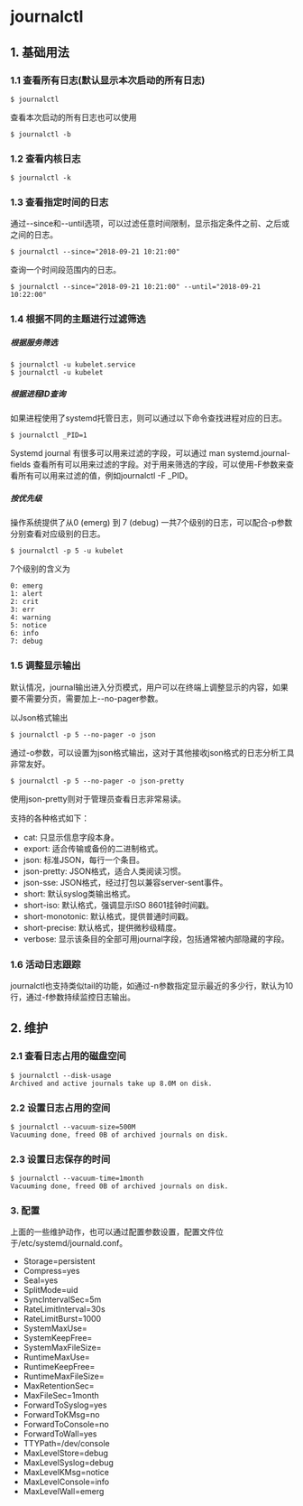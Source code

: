 # journalctl

## 1. 基础用法
### 1.1 查看所有日志(默认显示本次启动的所有日志)

```shell
$ journalctl
```

查看本次启动的所有日志也可以使用

```shell
$ journalctl -b
```

### 1.2 查看内核日志

```shell
$ journalctl -k
```

### 1.3 查看指定时间的日志
通过--since和--until选项，可以过滤任意时间限制，显示指定条件之前、之后或之间的日志。

```shell
$ journalctl --since="2018-09-21 10:21:00"
```

查询一个时间段范围内的日志。

```shell
$ journalctl --since="2018-09-21 10:21:00" --until="2018-09-21 10:22:00"
```

### 1.4 根据不同的主题进行过滤筛选
##### 根据服务筛选

```shell
$ journalctl -u kubelet.service
$ journalctl -u kubelet
```

##### 根据进程ID查询
如果进程使用了systemd托管日志，则可以通过以下命令查找进程对应的日志。

```shell
$ journalctl _PID=1
```

Systemd journal 有很多可以用来过滤的字段，可以通过 man systemd.journal-fields 查看所有可以用来过滤的字段。对于用来筛选的字段，可以使用-F参数来查看所有可以用来过滤的值，例如journalctl -F _PID。

##### 按优先级
操作系统提供了从0 (emerg) 到 7 (debug) 一共7个级别的日志，可以配合-p参数分别查看对应级别的日志。

```shell
$ journalctl -p 5 -u kubelet
```

7个级别的含义为

    0: emerg
    1: alert
    2: crit
    3: err
    4: warning
    5: notice
    6: info
    7: debug
### 1.5 调整显示输出
默认情况，journal输出进入分页模式，用户可以在终端上调整显示的内容，如果要不需要分页，需要加上--no-pager参数。

以Json格式输出

```shell
$ journalctl -p 5 --no-pager -o json
```

通过-o参数，可以设置为json格式输出，这对于其他接收json格式的日志分析工具非常友好。

```shell
$ journalctl -p 5 --no-pager -o json-pretty
```

使用json-pretty则对于管理员查看日志非常易读。

支持的各种格式如下：

- cat: 只显示信息字段本身。
- export: 适合传输或备份的二进制格式。
- json: 标准JSON，每行一个条目。
- json-pretty: JSON格式，适合人类阅读习惯。
- json-sse: JSON格式，经过打包以兼容server-sent事件。
- short: 默认syslog类输出格式。
- short-iso: 默认格式，强调显示ISO 8601挂钟时间戳。
- short-monotonic: 默认格式，提供普通时间戳。
- short-precise: 默认格式，提供微秒级精度。
- verbose: 显示该条目的全部可用journal字段，包括通常被内部隐藏的字段。

### 1.6 活动日志跟踪
journalctl也支持类似tail的功能，如通过-n参数指定显示最近的多少行，默认为10行，通过-f参数持续监控日志输出。

## 2. 维护
### 2.1 查看日志占用的磁盘空间

```shell
$ journalctl --disk-usage
Archived and active journals take up 8.0M on disk.
```

### 2.2 设置日志占用的空间

```shell
$ journalctl --vacuum-size=500M
Vacuuming done, freed 0B of archived journals on disk.
```

### 2.3 设置日志保存的时间

```shell
$ journalctl --vacuum-time=1month
Vacuuming done, freed 0B of archived journals on disk.
```

### 3. 配置
上面的一些维护动作，也可以通过配置参数设置，配置文件位于/etc/systemd/journald.conf。

- Storage=persistent
- Compress=yes
- Seal=yes
- SplitMode=uid
- SyncIntervalSec=5m
- RateLimitInterval=30s
- RateLimitBurst=1000
- SystemMaxUse=
- SystemKeepFree=
- SystemMaxFileSize=
- RuntimeMaxUse=
- RuntimeKeepFree=
- RuntimeMaxFileSize=
- MaxRetentionSec=
- MaxFileSec=1month
- ForwardToSyslog=yes
- ForwardToKMsg=no
- ForwardToConsole=no
- ForwardToWall=yes
- TTYPath=/dev/console
- MaxLevelStore=debug
- MaxLevelSyslog=debug
- MaxLevelKMsg=notice
- MaxLevelConsole=info
- MaxLevelWall=emerg